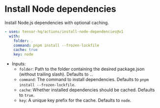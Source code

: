 # Install Node dependencies

Install Node.js dependencies with optional caching.

```yaml
- uses: tensor-hq/actions/install-node-dependencies@v1
  with:
    folder: .
    command: pnpm install --frozen-lockfile
    cache: true
    key: node
```

- Inputs:
  - `folder`: Path to the folder containing the desired package.json (without trailing slash). Defaults to `.`.
  - `command`: The command to install dependencies. Defaults to `pnpm install --frozen-lockfile`.
  - `cache`: Whether installed dependencies should be cached. Defaults to `true`.
  - `key`: A unique key prefix for the cache. Defaults to `node`.
